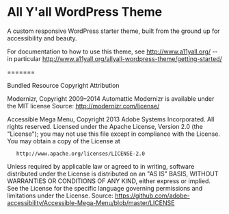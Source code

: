 All Y'all WordPress Theme
=======

A custom responsive WordPress starter theme, built from the ground up for accessibility and beauty.

For documentation to how to use this theme, see http://www.a11yall.org/ -- in particular http://www.a11yall.org/allyall-wordpress-theme/getting-started/

=======

Bundled Resource Copyright Attribution

Modernizr, Copyright 2009–2014 Automattic
Modernizr is available under the MIT license
Source: http://modernizr.com/license/

Accessible Mega Menu, Copyright 2013 Adobe Systems Incorporated. All rights reserved.
Licensed under the Apache License, Version 2.0 (the "License");
   you may not use this file except in compliance with the License.
   You may obtain a copy of the License at

       http://www.apache.org/licenses/LICENSE-2.0

   Unless required by applicable law or agreed to in writing, software
   distributed under the License is distributed on an "AS IS" BASIS,
   WITHOUT WARRANTIES OR CONDITIONS OF ANY KIND, either express or implied.
   See the License for the specific language governing permissions and
   limitations under the License.
Source: https://github.com/adobe-accessibility/Accessible-Mega-Menu/blob/master/LICENSE

